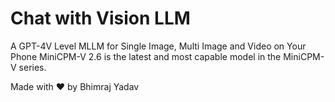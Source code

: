 # Chat with Vision LLM

A GPT-4V Level MLLM for Single Image, Multi Image and Video on Your Phone
MiniCPM-V 2.6 is the latest and most capable model in the MiniCPM-V series.

Made with ❤️ by Bhimraj Yadav
